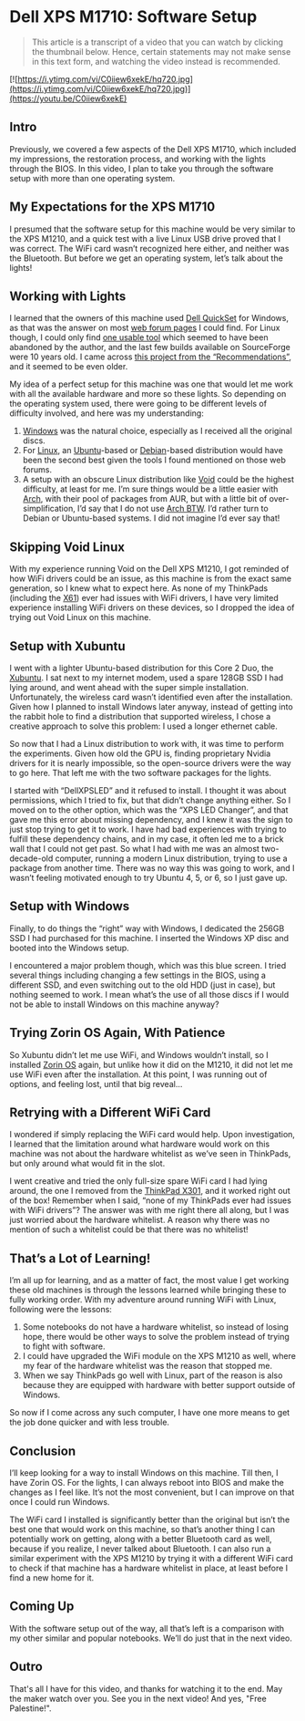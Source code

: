 # Dell XPS M1710: Software Setup

> This article is a transcript of a video that you can watch by clicking the thumbnail below. Hence, certain statements may not make sense in this text form, and watching the video instead is recommended.

[![https://i.ytimg.com/vi/C0iiew6xekE/hq720.jpg](https://i.ytimg.com/vi/C0iiew6xekE/hq720.jpg)](https://youtu.be/C0iiew6xekE)

## Intro

Previously, we covered a few aspects of the Dell XPS M1710, which included my impressions, the restoration process, and working with the lights through the BIOS. In this video, I plan to take you through the software setup with more than one operating system. 

## My Expectations for the XPS M1710

I presumed that the software setup for this machine would be very similar to the XPS M1210, and a quick test with a live Linux USB drive proved that I was correct. The WiFi card wasn’t recognized here either, and neither was the Bluetooth. But before we get an operating system, let’s talk about the lights!

## Working with Lights

I learned that the owners of this machine used [Dell QuickSet](https://www.dell.com/support/home/en-us/drivers/driversdetails?driverid=cdj0k) for Windows, as that was the answer on most [web forum pages](https://www.dell.com/community/en/conversations/laptops-general-locked-topics/accent-lights-how-do-you-change-them/647e74daf4ccf8a8def47bad) I could find. For Linux though, I could only find [one usable tool](https://xpsledchanger.sourceforge.net) which seemed to have been abandoned by the author, and the last few builds available on SourceForge were 10 years old. I came across [this project from the “Recommendations”](https://sourceforge.net/projects/dellxpsled), and it seemed to be even older.

My idea of a perfect setup for this machine was one that would let me work with all the available hardware and more so these lights. So depending on the operating system used, there were going to be different levels of difficulty involved, and here was my understanding:

1. [Windows](https://www.microsoft.com/en-us/windows) was the natural choice, especially as I received all the original discs.
2. For [Linux](https://www.linux.org), an [Ubuntu](https://ubuntu.com/desktop)-based or [Debian](https://www.debian.org)-based distribution would have been the second best given the tools I found mentioned on those web forums.
3. A setup with an obscure Linux distribution like [Void](https://voidlinux.org) could be the highest difficulty, at least for me. I’m sure things would be a little easier with [Arch](https://archlinux.org), with their pool of packages from AUR, but with a little bit of over-simplification, I’d say that I do not use [Arch BTW](https://www.reddit.com/search/?q=Arch+BTW). I’d rather turn to Debian or Ubuntu-based systems. I did not imagine I’d ever say that!

## Skipping Void Linux

With my experience running Void on the Dell XPS M1210, I got reminded of how WiFi drivers could be an issue, as this machine is from the exact same generation, so I knew what to expect here. As none of my ThinkPads (including the [X61](https://www.thinkwiki.org/wiki/Category:X61)) ever had issues with WiFi drivers, I have very limited experience installing WiFi drivers on these devices, so I dropped the idea of trying out Void Linux on this machine.

## Setup with Xubuntu

I went with a lighter Ubuntu-based distribution for this Core 2 Duo, the [Xubuntu](https://xubuntu.org). I sat next to my internet modem, used a spare 128GB SSD I had lying around, and went ahead with the super simple installation. Unfortunately, the wireless card wasn’t identified even after the installation. Given how I planned to install Windows later anyway, instead of getting into the rabbit hole to find a distribution that supported wireless, I chose a creative approach to solve this problem: I used a longer ethernet cable.

So now that I had a Linux distribution to work with, it was time to perform the experiments. Given how old the GPU is, finding proprietary Nvidia drivers for it is nearly impossible, so the open-source drivers were the way to go here. That left me with the two software packages for the lights.

I started with “DellXPSLED” and it refused to install. I thought it was about permissions, which I tried to fix, but that didn’t change anything either. So I moved on to the other option, which was the “XPS LED Changer”, and that gave me this error about missing dependency, and I knew it was the sign to just stop trying to get it to work. I have had bad experiences with trying to fulfill these dependency chains, and in my case, it often led me to a brick wall that I could not get past. So what I had with me was an almost two-decade-old computer, running a modern Linux distribution, trying to use a package from another time. There was no way this was going to work, and I wasn’t feeling motivated enough to try Ubuntu 4, 5, or 6, so I just gave up.

## Setup with Windows

Finally, to do things the “right” way with Windows, I dedicated the 256GB SSD I had purchased for this machine. I inserted the Windows XP disc and booted into the Windows setup.

I encountered a major problem though, which was this blue screen. I tried several things including changing a few settings in the BIOS, using a different SSD, and even switching out to the old HDD (just in case), but nothing seemed to work. I mean what’s the use of all those discs if I would not be able to install Windows on this machine anyway?

## Trying Zorin OS Again, With Patience

So Xubuntu didn’t let me use WiFi, and Windows wouldn’t install, so I installed [Zorin OS](https://zorin.com/os) again, but unlike how it did on the M1210, it did not let me use WiFi even after the installation. At this point, I was running out of options, and feeling lost, until that big reveal…

## Retrying with a Different WiFi Card

I wondered if simply replacing the WiFi card would help. Upon investigation, I learned that the limitation around what hardware would work on this machine was not about the hardware whitelist as we’ve seen in ThinkPads, but only around what would fit in the slot.

I went creative and tried the only full-size spare WiFi card I had lying around, the one I removed from the [ThinkPad X301](https://www.thinkwiki.org/wiki/Category:X301), and it worked right out of the box! Remember when I said, “none of my ThinkPads ever had issues with WiFi drivers”? The answer was with me right there all along, but I was just worried about the hardware whitelist. A reason why there was no mention of such a whitelist could be that there was no whitelist!

## That’s a Lot of Learning!

I’m all up for learning, and as a matter of fact, the most value I get working these old machines is through the lessons learned while bringing these to fully working order. With my adventure around running WiFi with Linux, following were the lessons:

1. Some notebooks do not have a hardware whitelist, so instead of losing hope, there would be other ways to solve the problem instead of trying to fight with software.
2. I could have upgraded the WiFi module on the XPS M1210 as well, where my fear of the hardware whitelist was the reason that stopped me.
3. When we say ThinkPads go well with Linux, part of the reason is also because they are equipped with hardware with better support outside of Windows.

So now if I come across any such computer, I have one more means to get the job done quicker and with less trouble.

## Conclusion

I’ll keep looking for a way to install Windows on this machine. Till then, I have Zorin OS. For the lights, I can always reboot into BIOS and make the changes as I feel like. It’s not the most convenient, but I can improve on that once I could run Windows.

The WiFi card I installed is significantly better than the original but isn’t the best one that would work on this machine, so that’s another thing I can potentially work on getting, along with a better Bluetooth card as well, because if you realize, I never talked about Bluetooth. I can also run a similar experiment with the XPS M1210 by trying it with a different WiFi card to check if that machine has a hardware whitelist in place, at least before I find a new home for it.

## Coming Up

With the software setup out of the way, all that’s left is a comparison with my other similar and popular notebooks. We’ll do just that in the next video.

## Outro

That's all I have for this video, and thanks for watching it to the end. May the maker watch over you. See you in the next video! And yes, "Free Palestine!".
